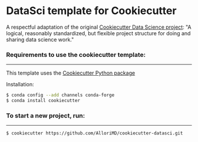 # DataSci template for Cookiecutter

A respectful adaptation of the original [Cookiecutter Data Science project](http://drivendata.github.io/cookiecutter-data-science/): "A logical, reasonably standardized, but flexible project structure for doing and sharing data science work."

### Requirements to use the cookiecutter template:
-----------
This template uses the [Cookiecutter Python package](http://cookiecutter.readthedocs.org/en/latest/installation.html)

Installation:
``` bash
$ conda config --add channels conda-forge
$ conda install cookiecutter
```


### To start a new project, run:
------------

``` bash
$ cookiecutter https://github.com/AlloriMD/cookiecutter-datasci.git
```
